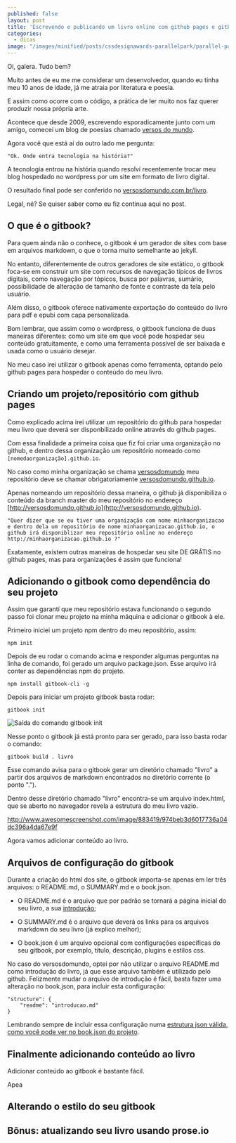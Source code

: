 ```yaml
---
published: false
layout: post
title: 'Escrevendo e publicando um livro online com github pages e gitbook'
categories: 
  - dicas
image: "/images/minified/posts/cssdesignawards-parallelpark/parallel-park-screenshot.png"
---
```


Oi, galera. Tudo bem?

Muito antes de eu me me considerar um desenvolvedor, quando eu tinha meu 10 anos de idade, já me atraia por literatura e poesia. 

E assim como ocorre com o código, a prática de ler muito nos faz querer produzir nossa própria arte.

Acontece que desde 2009, escrevendo esporadicamente junto com um amigo, comecei um blog de poesias chamado [versos do mundo](http://versosdomundo.wordpress.com).

Agora você que está aí do outro lado me pergunta: 

	"Ok. Onde entra tecnologia na história?"

A tecnologia entrou na história quando resolví recentemente trocar meu blog hospedado no wordpress por um site em formato de livro digital. 

O resultado final pode ser conferido no [versosdomundo.com.br/livro](http://www.versosdomundo.com.br/livro).

Legal, né? Se quiser saber como eu fiz continua aqui no post.

## O que é o gitbook?

Para quem ainda não o conhece, o gitbook é um gerador de sites com base em arquivos markdown, o que o torna muito semelhante ao jekyll.

No entanto, diferentemente de outros geradores de site estático, o gitbook foca-se em construir um site com recursos de navegação típicos de livros digitais, como navegação por tópicos, busca por palavras, sumário, possibilidade de alteração de tamanho de fonte e contraste da tela pelo usuário. 

Além disso, o gitbook oferece nativamente exportação do conteúdo do livro para pdf e epubi com capa personalizada.

Bom lembrar, que assim como o wordpress, o gitbook funciona de duas maneiras diferentes: como um site em que você pode hospedar seu conteúdo gratuitamente, e como uma ferramenta possível de ser baixada e usada como o usuário desejar.

No meu caso irei utilizar o gitbook apenas como ferramenta, optando pelo github pages para hospedar o conteúdo do meu livro.

## Criando um projeto/repositório com github pages

Como explicado acima irei utilizar um repositório do github para hospedar meu livro que deverá ser disponbilizado online através do github pages.

Com essa finalidade a primeira coisa que fiz foi criar uma organização no github, e dentro dessa organização um repositório nomeado como ````[nomedaorganização].github.io````.

No caso como minha organização se chama [versosdomundo](https://github.com/versosdomundo/) meu repositório deve se chamar obrigatoriamente [versosdomundo.github.io](https://github.com/versosdomundo/versosdomundo.github.io).

Apenas nomeando um repositório dessa maneira, o github já disponibiliza o conteúdo da branch master do meu repositório no endereço [http://versosdomundo.github.io](http://versosdomundo.github.io).

	"Quer dizer que se eu tiver uma organização com nome minhaorganizacao e dentro dela um repositório de nome minhaorganizacao.github.io, o github irá disponiblizar meu repositório online no endereço http://minhaorganizacao.github.io ?"

Exatamente, existem outras maneiras de hospedar seu site DE GRÁTIS no github pages, mas para organizações é assim que funciona!

## Adicionando o gitbook como dependência do seu projeto

Assim que garantí que meu repositório estava funcionando o segundo passo foi clonar meu projeto na minha máquina e adicionar o gitbook à ele.

Primeiro iniciei um projeto npm dentro do meu repositório, assim:

	npm init

Depois de eu rodar o comando acima e responder algumas perguntas na linha de comando, foi gerado um arquivo package.json. Esse arquivo irá conter as dependências npm do projeto.

	npm install gitbook-cli -g

Depois para iniciar um projeto gitbook basta rodar:

	gitbook init

![Saída do comando gitbook init](http://screencloud.net/v/1UbV)

Nesse ponto o gitbook já está pronto para ser gerado, para isso basta rodar o comando:

	gitbook build . livro

Esse comando avisa para o gitbook gerar um diretório chamado "livro" a partir dos arquivos de markdown encontrados no diretório corrente (o ponto ".").

Dentro desse diretório chamado "livro" encontra-se um arquivo index.html, que se aberto no navegador revela a estrutura do meu livro vazio.

http://www.awesomescreenshot.com/image/883419/974beb3d6017736a04dc396a4da67e9f

Agora vamos adicionar conteúdo ao livro.

## Arquivos de configuração do gitbook

Durante a criação do html dos site, o gitbook importa-se apenas em ler três arquivos: o README.md, o SUMMARY.md e o book.json.

* O README.md é o arquivo que por padrão se tornará a página inicial do seu livro, a sua [introdução](http://versosdomundo.com.br/livro/index.html);

* O SUMMARY.md é o arquivo que deverá os links para os arquivos markdown do seu livro (já explico melhor);

* O book.json é um arquivo opcional com configurações específicas do seu gitbook, por exemplo, título, descrição, plugins e estilos css.

No caso do versosdomundo, optei por não utilizar o arquivo README.md como introdução do livro, já que esse arquivo também é utilizado pelo github. Felizmente mudar o arquivo de introdução é fácil, basta fazer uma alteração no book.json, para incluir esta configuração:

    "structure": {
        "readme": "introducao.md"
    }

Lembrando sempre de incluir essa configuração numa [estrutura json válida, como você pode ver no book.json do projeto](https://github.com/versosdomundo/versosdomundo.github.io/blob/master/book.json).

## Finalmente adicionando conteúdo ao livro

Adicionar conteúdo ao gitbook é bastante fácil.

Apea

## Alterando o estilo do seu gitbook

## Bônus: atualizando seu livro usando prose.io 

